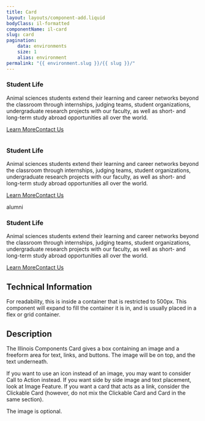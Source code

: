 ```yaml
---
title: Card
layout: layouts/component-add.liquid
bodyClass: il-formatted
componentName: il-card
slug: card
pagination:
    data: environments
    size: 1
    alias: environment
permalink: "{{ environment.slug }}/{{ slug }}/"
---
```

<div class="template-information" data-name="default">
<h3>Student Life</h3>
<p>Animal sciences students extend their learning and career networks beyond
the classroom through internships, judging teams, student organizations, undergraduate research
projects with our faculty, as well as short- and long-term study abroad opportunities all over the world. </p>
<p class="il-buttons"><a href="#" class="il-button">Learn More</a><a href="#" class="il-button">Contact Us</a></p>
</div>

<div class="template-information" data-name="with-image">
<img src="https://picsum.photos/300/300" alt="">
<h3>Student Life</h3>
<p>Animal sciences students extend their learning and career networks beyond
the classroom through internships, judging teams, student organizations, undergraduate research
projects with our faculty, as well as short- and long-term study abroad opportunities all over the world. </p>
<p class="il-buttons"><a href="#" class="il-button">Learn More</a><a href="#" class="il-button">Contact Us</a></p>
</div>

<div class="template-information" data-name="with-icon">
<div class="il-icon">alumni</div>
<h3>Student Life</h3>
<p>Animal sciences students extend their learning and career networks beyond
the classroom through internships, judging teams, student organizations, undergraduate research
projects with our faculty, as well as short- and long-term study abroad opportunities all over the world. </p>
<p class="il-buttons"><a href="#" class="il-button">Learn More</a><a href="#" class="il-button">Contact Us</a></p>
</div>

## Technical Information

For readability, this is inside a container that is restricted to 500px. This component will expand to fill the container it is in, and is usually placed in a flex or grid container. 

## Description

The Illinois Components Card gives a box containing an image and a freeform area for text, links, and buttons. The image will be on top, and the text underneath. 

If you want to use an icon instead of an image, you may want to consider Call to Action instead. If you want side by side image and text placement, look at Image Feature. If you want a card that acts as a link, consider the Clickable Card (however, do not mix the Clickable Card and Card in the same section).

The image is optional. 
